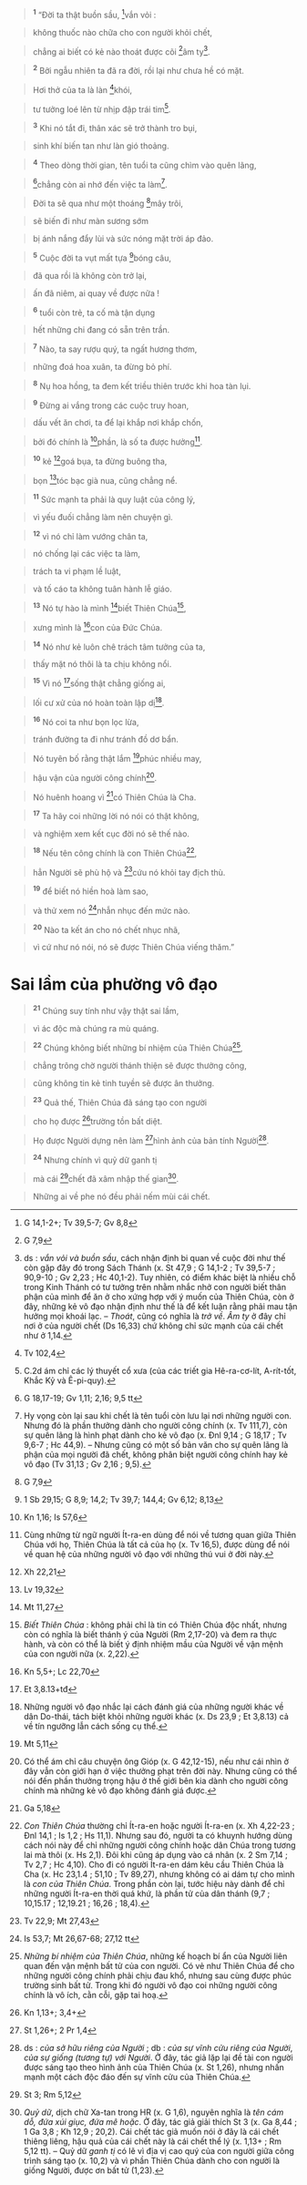 > <sup><b>1</b></sup> “Đời ta thật buồn sầu, [^1*]vắn vỏi :
>


> không thuốc nào chữa cho con người khỏi chết,
>


> chẳng ai biết có kẻ nào thoát được cõi [^2*]âm ty[^2].
>


> <sup><b>2</b></sup> Bởi ngẫu nhiên ta đã ra đời, rồi lại như chưa hề có mặt.
>


> Hơi thở của ta là làn [^3*]khói,
>


> tư tưởng loé lên từ nhịp đập trái tim[^3].
>


> <sup><b>3</b></sup> Khi nó tắt đi, thân xác sẽ trở thành tro bụi,
>


> sinh khí biến tan như làn gió thoảng.
>


> <sup><b>4</b></sup> Theo dòng thời gian, tên tuổi ta cũng chìm vào quên lãng,
>


> [^4*]chẳng còn ai nhớ đến việc ta làm[^4].
>


> Đời ta sẽ qua như một thoáng [^5*]mây trôi,
>


> sẽ biến đi như màn sương sớm
>


> bị ánh nắng đẩy lùi và sức nóng mặt trời áp đảo.
>


> <sup><b>5</b></sup> Cuộc đời ta vụt mất tựa [^6*]bóng câu,
>


> đã qua rồi là không còn trở lại,
>


> ấn đã niêm, ai quay về được nữa !
>


> <sup><b>6</b></sup> tuổi còn trẻ, ta cố mà tận dụng
>


> hết những chi đang có sẵn trên trần.
>


> <sup><b>7</b></sup> Nào, ta say rượu quý, ta ngất hương thơm,
>


> những đoá hoa xuân, ta đừng bỏ phí.
>


> <sup><b>8</b></sup> Nụ hoa hồng, ta đem kết triều thiên trước khi hoa tàn lụi.
>


> <sup><b>9</b></sup> Đừng ai vắng trong các cuộc truy hoan,
>


> dấu vết ăn chơi, ta để lại khắp nơi khắp chốn,
>


> bởi đó chính là [^8*]phần, là số ta được hưởng[^6].
>


> <sup><b>10</b></sup> kẻ [^11*]goá bụa, ta đừng buông tha,
>


> bọn [^12*]tóc bạc già nua, cũng chẳng nể.
>


> <sup><b>11</b></sup> Sức mạnh ta phải là quy luật của công lý,
>


> vì yếu đuối chẳng làm nên chuyện gì.
>


> <sup><b>12</b></sup> vì nó chỉ làm vướng chân ta,
>


> nó chống lại các việc ta làm,
>


> trách ta vi phạm lề luật,
>


> và tố cáo ta không tuân hành lễ giáo.
>


> <sup><b>13</b></sup> Nó tự hào là mình [^14*]biết Thiên Chúa[^9],
>


> xưng mình là [^15*]con của Đức Chúa.
>


> <sup><b>14</b></sup> Nó như kẻ luôn chê trách tâm tưởng của ta,
>


> thấy mặt nó thôi là ta chịu không nổi.
>


> <sup><b>15</b></sup> Vì nó [^16*]sống thật chẳng giống ai,
>


> lối cư xử của nó hoàn toàn lập dị[^10].
>


> <sup><b>16</b></sup> Nó coi ta như bọn lọc lừa,
>


> tránh đường ta đi như tránh đồ dơ bẩn.
>


> Nó tuyên bố rằng thật lắm [^17*]phúc nhiều may,
>


> hậu vận của người công chính[^11].
>


> Nó huênh hoang vì [^18*]có Thiên Chúa là Cha.
>


> <sup><b>17</b></sup> Ta hãy coi những lời nó nói có thật không,
>


> và nghiệm xem kết cục đời nó sẽ thế nào.
>


> <sup><b>18</b></sup> Nếu tên công chính là con Thiên Chúa[^12],
>


> hẳn Người sẽ phù hộ và [^19*]cứu nó khỏi tay địch thù.
>


> <sup><b>19</b></sup> để biết nó hiền hoà làm sao,
>


> và thử xem nó [^20*]nhẫn nhục đến mức nào.
>


> <sup><b>20</b></sup> Nào ta kết án cho nó chết nhục nhã,
>


> vì cứ như nó nói, nó sẽ được Thiên Chúa viếng thăm.”
>


# Sai lầm của phường vô đạo

> <sup><b>21</b></sup> Chúng suy tính như vậy thật sai lầm,
>


> vì ác độc mà chúng ra mù quáng.
>


> <sup><b>22</b></sup> Chúng không biết những bí nhiệm của Thiên Chúa[^14],
>


> chẳng trông chờ người thánh thiện sẽ được thưởng công,
>


> cũng không tin kẻ tinh tuyền sẽ được ân thưởng.
>


> <sup><b>23</b></sup> Quả thế, Thiên Chúa đã sáng tạo con người
>


> cho họ được [^21*]trường tồn bất diệt.
>


> Họ được Người dựng nên làm [^22*]hình ảnh của bản tính Người[^15].
>


> <sup><b>24</b></sup> Nhưng chính vì quỷ dữ ganh tị
>


> mà cái [^23*]chết đã xâm nhập thế gian[^16].
>


> Những ai về phe nó đều phải nếm mùi cái chết.
>

[^2]: ds : *vắn vỏi và buồn sầu*, cách nhận định bi quan về cuộc đời như thế còn gặp đây đó trong Sách Thánh (x. St 47,9 ; G 14,1-2 ; Tv 39,5-7 ; 90,9-10 ; Gv 2,23 ; Hc 40,1-2). Tuy nhiên, có điểm khác biệt là nhiều chỗ trong Kinh Thánh có tư tưởng trên nhằm nhắc nhở con người biết thân phận của mình để ăn ở cho xứng hợp với ý muốn của Thiên Chúa, còn ở đây, những kẻ vô đạo nhận định như thế là để kết luận rằng phải mau tận hưởng mọi khoái lạc. – *Thoát*, cũng có nghĩa là *trở về*. *Âm ty* ở đây chỉ nơi ở của người chết (Ds 16,33) chứ không chỉ sức mạnh của cái chết như ở 1,14.
[^3]: C.2d ám chỉ các lý thuyết cổ xưa (của các triết gia Hê-ra-cơ-lít, A-rít-tốt, Khắc Kỷ và Ê-pi-quy).
[^4]: Hy vọng còn lại sau khi chết là tên tuổi còn lưu lại nơi những người con. Nhưng đó là phần thưởng dành cho người công chính (x. Tv 111,7), còn sự quên lãng là hình phạt dành cho kẻ vô đạo (x. Đnl 9,14 ; G 18,17 ; Tv 9,6-7 ; Hc 44,9). – Nhưng cũng có một số bản văn cho sự quên lãng là phận của mọi người đã chết, không phân biệt người công chính hay kẻ vô đạo (Tv 31,13 ; Gv 2,16 ; 9,5).
[^6]: Cùng những từ ngữ người Ít-ra-en dùng để nói về tương quan giữa Thiên Chúa với họ, Thiên Chúa là tất cả của họ (x. Tv 16,5), được dùng để nói về quan hệ của những người vô đạo với những thú vui ở đời này.
[^9]: *Biết Thiên Chúa* : không phải chỉ là tin có Thiên Chúa độc nhất, nhưng còn có nghĩa là biết thánh ý của Người (Rm 2,17-20) và đem ra thực hành, và còn có thể là biết ý định nhiệm mầu của Người về vận mệnh của con người nữa (x. 2,22).
[^10]: Những người vô đạo nhắc lại cách đánh giá của những người khác về dân Do-thái, tách biệt khỏi những người khác (x. Ds 23,9 ; Et 3,8.13) cả về tín ngưỡng lẫn cách sống cụ thể.
[^11]: Có thể ám chỉ câu chuyện ông Gióp (x. G 42,12-15), nếu như cái nhìn ở đây vẫn còn giới hạn ở việc thưởng phạt trên đời này. Nhưng cũng có thể nói đến phần thưởng trọng hậu ở thế giới bên kia dành cho người công chính mà những kẻ vô đạo không đánh giá được.
[^12]: *Con Thiên Chúa* thường chỉ Ít-ra-en hoặc người Ít-ra-en (x. Xh 4,22-23 ; Đnl 14,1 ; Is 1,2 ; Hs 11,1). Nhưng sau đó, người ta có khuynh hướng dùng cách nói này để chỉ những người công chính hoặc dân Chúa trong tương lai mà thôi (x. Hs 2,1). Đôi khi cũng áp dụng vào cá nhân (x. 2 Sm 7,14 ; Tv 2,7 ; Hc 4,10). Cho đi có người Ít-ra-en dám kêu cầu Thiên Chúa là Cha (x. Hc 23,1.4 ; 51,10 ; Tv 89,27), nhưng không có ai dám tự cho mình là *con của Thiên Chúa*. Trong phần còn lại, tước hiệu này dành để chỉ những người Ít-ra-en thời quá khứ, là phần tử của dân thánh (9,7 ; 10,15.17 ; 12,19.21 ; 16,26 ; 18,4).
[^14]: *Những bí nhiệm của Thiên Chúa*, những kế hoạch bí ẩn của Người liên quan đến vận mệnh bất tử của con người. Có vẻ như Thiên Chúa để cho những người công chính phải chịu đau khổ, nhưng sau cùng được phúc trường sinh bất tử. Trong khi đó người vô đạo coi những người công chính là vô ích, cằn cỗi, gặp tai hoạ.
[^15]: ds : *của sở hữu riêng của Người* ; db : *của sự vĩnh cửu riêng của Người*, *của sự giống (tương tự) với Người*. Ở đây, tác giả lặp lại đề tài con người được sáng tạo theo hình ảnh của Thiên Chúa (x. St 1,26), nhưng nhấn mạnh một cách độc đáo đến sự vĩnh cửu của Thiên Chúa.
[^16]: *Quỷ dữ*, dịch chữ Xa-tan trong HR (x. G 1,6), nguyên nghĩa là *tên cám dỗ, đứa xúi giục, đứa mê hoặc*. Ở đây, tác giả giải thích St 3 (x. Ga 8,44 ; 1 Ga 3,8 ; Kh 12,9 ; 20,2). Cái chết tác giả muốn nói ở đây là cái chết thiêng liêng, hậu quả của cái chết này là cái chết thể lý (x. 1,13+ ; Rm 5,12 tt). – Quỷ dữ *ganh tị* có lẽ vì địa vị cao quý của con người giữa công trình sáng tạo (x. 10,2) và vì phần Thiên Chúa dành cho con người là giống Người, được ơn bất tử (1,23).
[^1*]: G 14,1-2+; Tv 39,5-7; Gv 8,8
[^2*]: G 7,9
[^3*]: Tv 102,4
[^4*]: G 18,17-19; Gv 1,11; 2,16; 9,5 tt
[^5*]: G 7,9
[^6*]: 1 Sb 29,15; G 8,9; 14,2; Tv 39,7; 144,4; Gv 6,12; 8,13
[^8*]: Kn 1,16; Is 57,6
[^11*]: Xh 22,21
[^12*]: Lv 19,32
[^14*]: Mt 11,27
[^15*]: Kn 5,5+; Lc 22,70
[^16*]: Et 3,8.13+tđ
[^17*]: Mt 5,11
[^18*]: Ga 5,18
[^19*]: Tv 22,9; Mt 27,43
[^20*]: Is 53,7; Mt 26,67-68; 27,12 tt
[^21*]: Kn 1,13+; 3,4+
[^22*]: St 1,26+; 2 Pr 1,4
[^23*]: St 3; Rm 5,12